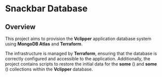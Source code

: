 # Snackbar Database

## Overview
This project aims to provision the **Vclipper** application database system using **MongoDB Atlas** and **Terraform**.  

The infrastructure is managed by **Terraform**, ensuring that the database is correctly configured and accessible to the application. Additionally, the project contains scripts to restore the initial data for the **some** () and **some** () collections within the **Vclipper** database.  

